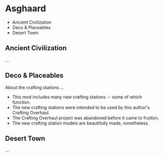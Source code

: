 # Asghaard

- Ancient Civilization
- Deco & Placeables
- Desert Town

## Ancient Civilization

...

## Deco & Placeables

About the crafting stations ...

- This mod includes many new crafting stations -- some of which function.
- The new crafting stations were intended to be used by this author's Crafting Overhaul.
- The Crafting Overhaul project was abandoned before it came to fruition.
- The new crafting station models are beautifully made, nonetheless.

## Desert Town

...
